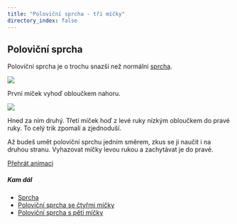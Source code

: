 ```yaml
---
title: "Poloviční sprcha - tři míčky"
directory_index: false
---
```


## Poloviční sprcha


Poloviční sprcha je o trochu snazší než normální <a href="sprcha.html" title="Trik se třemi míčky.">sprcha</a>.

![](img/p/psprchaa.png)

První míček vyhoď obloučkem nahoru.

![](img/p/psprchab.png)

Hned za ním druhý. Třetí míček hoď z levé ruky nízkým obloučkem do pravé ruky. To celý trik zpomalí a zjednoduší.


Až budeš umět poloviční sprchu jedním směrem, zkus se ji naučit i na druhou stranu. Vyhazovat míčky levou rukou a zachytávat je do pravé.

[Přehrát animaci](/animace/3-half-shower-b.html "Animace")


##### Kam dál

- [Sprcha](/micky/3/sprcha.html "Těžší trik se třemi míčky")
- [Poloviční sprcha se čtyřmi míčky](/micky/4/sprcha-polovicni.html "Stejný trik se čtyřmi míčky")
- [Poloviční sprcha s pěti míčky](/micky/5/sprcha-polovicni.html "Ještě jeden míček navíc")
